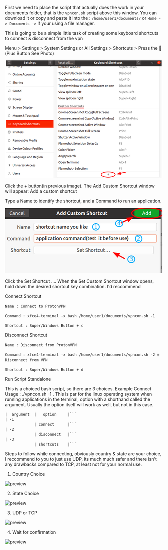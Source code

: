 First we need to place the script that actually does the work in your documents folder, that is the ```vpncon.sh``` script above this window.  You can download it or copy and paste it into the : ```/home/user1/documents/``` or ```Home -> Documents ->``` if your using a file manager.


This is going to be a simple little task of creating some keyboard shortcuts to connect & disconnect from the vpn

Menu > Settings > System Settings or All Settings > Shortcuts > Press the  (Plus Button See Photo)


![preview](img/create_shortcut.png)


Click the + button(in previous image). The Add Custom Shortcut window will appear:
Add a custom shortcut

Type a Name to identify the shortcut, and a Command to run an application.

![preview](img/shortcut_create.png)

Click the Set Shortcut .... When the Set Custom Shortcut window opens, hold down the desired shortcut key combination.
I'd reccommend  

Connect Shortcut

```Name : Connect to ProtonVPN```

```Command : xfce4-terminal -x bash /home/user1/documents/vpncon.sh -1``` 

```Shortcut : Super/Windows Button + c```

Disconnect Shortcut

```Name : Disconnect from ProtonVPN```

```Command : xfce4-terminal -x bash /home/user1/documents/vpncon.sh -2 = Disconnect from VPN```

```Shortcut : Super/Windows Button + d```

Run Script Standalone 

This is a choiced bash script, so there are 3 choices. Example Connect Usage : ./vpncon.sh -1  . This is 
par for the linux operating system when running applications in the terminal, option with a shorthand called
the argument.  Usually the option itself will work as well, but not in this case.

    |  argument  |   option     |``` 
    | -1        
                 | connect      |``` 
    | -2        
                 | disconnect   |```  
    | -3        
                 | shortcuts    |``` 

  
  
  Steps to follow while connecting, obviously country & state are your choice, I reccommend to you to just use UDP, its much much safer and there isn't any drawbacks compared to TCP, at least not for your normal use.
  
1. Country Choice 

![preview](img/proton1.png)
  
2. State Choice

![preview](img/proton2.png)

3. UDP or TCP

![preview](img/proton3.png)

4. Wait for confirmation

![preview](img/proton4.png)
